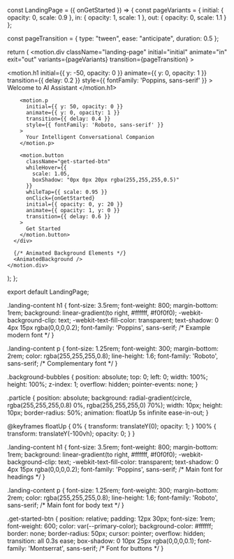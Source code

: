 <!-- index.html -->
<link href="https://fonts.googleapis.com/css2?family=Poppins:wght@300;400;600;800&family=Roboto:wght@300;400;700&family=Montserrat:wght@300;400;700&display=swap" rel="stylesheet">



const LandingPage = ({ onGetStarted }) => {
  const pageVariants = {
    initial: { opacity: 0, scale: 0.9 },
    in: { opacity: 1, scale: 1 },
    out: { opacity: 0, scale: 1.1 }
  };

  const pageTransition = {
    type: "tween",
    ease: "anticipate",
    duration: 0.5
  };

  return (
    <motion.div 
      className="landing-page"
      initial="initial"
      animate="in"
      exit="out"
      variants={pageVariants}
      transition={pageTransition}
    >
      <div className="landing-content">
        <motion.h1
          initial={{ y: -50, opacity: 0 }}
          animate={{ y: 0, opacity: 1 }}
          transition={{ delay: 0.2 }}
          style={{ fontFamily: 'Poppins, sans-serif' }}
        >
          Welcome to AI Assistant
        </motion.h1>
        
        <motion.p
          initial={{ y: 50, opacity: 0 }}
          animate={{ y: 0, opacity: 1 }}
          transition={{ delay: 0.4 }}
          style={{ fontFamily: 'Roboto, sans-serif' }}
        >
          Your Intelligent Conversational Companion
        </motion.p>
        
        <motion.button
          className="get-started-btn"
          whileHover={{ 
            scale: 1.05,
            boxShadow: "0px 0px 20px rgba(255,255,255,0.5)"
          }}
          whileTap={{ scale: 0.95 }}
          onClick={onGetStarted}
          initial={{ opacity: 0, y: 20 }}
          animate={{ opacity: 1, y: 0 }}
          transition={{ delay: 0.6 }}
        >
          Get Started
        </motion.button>
      </div>

      {/* Animated Background Elements */}
      <AnimatedBackground />
    </motion.div>
  );
};

export default LandingPage;



.landing-content h1 {
  font-size: 3.5rem;
  font-weight: 800;
  margin-bottom: 1rem;
  background: linear-gradient(to right, #ffffff, #f0f0f0);
  -webkit-background-clip: text;
  -webkit-text-fill-color: transparent;
  text-shadow: 0 4px 15px rgba(0,0,0,0.2);
  font-family: 'Poppins', sans-serif; /* Example modern font */
}

.landing-content p {
  font-size: 1.25rem;
  font-weight: 300;
  margin-bottom: 2rem;
  color: rgba(255,255,255,0.8);
  line-height: 1.6;
  font-family: 'Roboto', sans-serif; /* Complementary font */
}

.background-bubbles {
  position: absolute;
  top: 0;
  left: 0;
  width: 100%;
  height: 100%;
  z-index: 1;
  overflow: hidden;
  pointer-events: none;
}

.particle {
  position: absolute;
  background: radial-gradient(circle, rgba(255,255,255,0.8) 0%, rgba(255,255,255,0) 70%);
  width: 10px;
  height: 10px;
  border-radius: 50%;
  animation: floatUp 5s infinite ease-in-out;
}

@keyframes floatUp {
  0% {
    transform: translateY(0);
    opacity: 1;
  }
  100% {
    transform: translateY(-100vh);
    opacity: 0;
  }
}



.landing-content h1 {
  font-size: 3.5rem;
  font-weight: 800;
  margin-bottom: 1rem;
  background: linear-gradient(to right, #ffffff, #f0f0f0);
  -webkit-background-clip: text;
  -webkit-text-fill-color: transparent;
  text-shadow: 0 4px 15px rgba(0,0,0,0.2);
  font-family: 'Poppins', sans-serif; /* Main font for headings */
}

.landing-content p {
  font-size: 1.25rem;
  font-weight: 300;
  margin-bottom: 2rem;
  color: rgba(255,255,255,0.8);
  line-height: 1.6;
  font-family: 'Roboto', sans-serif; /* Main font for body text */
}

.get-started-btn {
  position: relative;
  padding: 12px 30px;
  font-size: 1rem;
  font-weight: 600;
  color: var(--primary-color);
  background-color: #ffffff;
  border: none;
  border-radius: 50px;
  cursor: pointer;
  overflow: hidden;
  transition: all 0.3s ease;
  box-shadow: 0 10px 25px rgba(0,0,0,0.1);
  font-family: 'Montserrat', sans-serif; /* Font for buttons */
}
